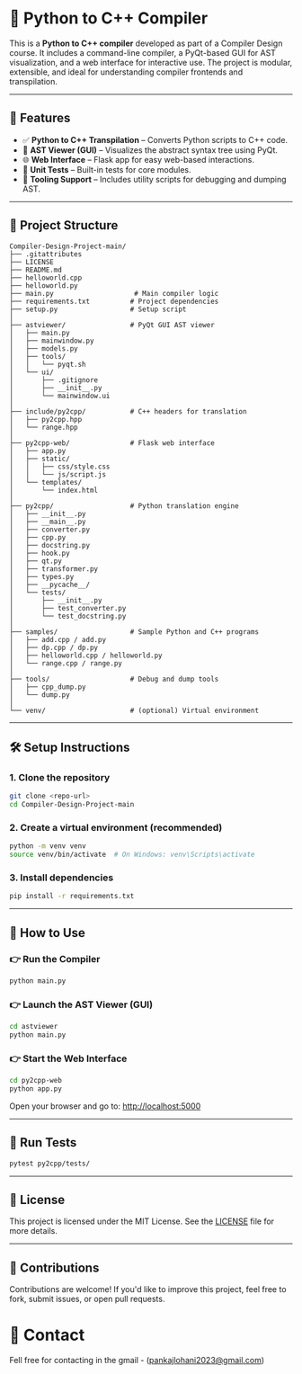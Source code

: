 # 🧬 Python to C++ Compiler

This is a **Python to C++ compiler** developed as part of a Compiler Design course. It includes a command-line compiler, a PyQt-based GUI for AST visualization, and a web interface for interactive use. The project is modular, extensible, and ideal for understanding compiler frontends and transpilation.

---

## 🚀 Features

- ✅ **Python to C++ Transpilation** – Converts Python scripts to C++ code.
- 🌳 **AST Viewer (GUI)** – Visualizes the abstract syntax tree using PyQt.
- 🌐 **Web Interface** – Flask app for easy web-based interactions.
- 🧪 **Unit Tests** – Built-in tests for core modules.
- 🔧 **Tooling Support** – Includes utility scripts for debugging and dumping AST.

---

## 📁 Project Structure

```
Compiler-Design-Project-main/
├── .gitattributes
├── LICENSE
├── README.md
├── helloworld.cpp
├── helloworld.py
├── main.py                    # Main compiler logic
├── requirements.txt          # Project dependencies
├── setup.py                  # Setup script
│
├── astviewer/                # PyQt GUI AST viewer
│   ├── main.py
│   ├── mainwindow.py
│   ├── models.py
│   ├── tools/
│   │   └── pyqt.sh
│   └── ui/
│       ├── .gitignore
│       ├── __init__.py
│       └── mainwindow.ui
│
├── include/py2cpp/           # C++ headers for translation
│   ├── py2cpp.hpp
│   └── range.hpp
│
├── py2cpp-web/               # Flask web interface
│   ├── app.py
│   ├── static/
│   │   ├── css/style.css
│   │   └── js/script.js
│   └── templates/
│       └── index.html
│
├── py2cpp/                   # Python translation engine
│   ├── __init__.py
│   ├── __main__.py
│   ├── converter.py
│   ├── cpp.py
│   ├── docstring.py
│   ├── hook.py
│   ├── qt.py
│   ├── transformer.py
│   ├── types.py
│   ├── __pycache__/
│   └── tests/
│       ├── __init__.py
│       ├── test_converter.py
│       └── test_docstring.py
│
├── samples/                  # Sample Python and C++ programs
│   ├── add.cpp / add.py
│   ├── dp.cpp / dp.py
│   ├── helloworld.cpp / helloworld.py
│   └── range.cpp / range.py
│
├── tools/                    # Debug and dump tools
│   ├── cpp_dump.py
│   └── dump.py
│
└── venv/                     # (optional) Virtual environment
```

---

## 🛠️ Setup Instructions

### 1. Clone the repository

```bash
git clone <repo-url>
cd Compiler-Design-Project-main
```

### 2. Create a virtual environment (recommended)

```bash
python -m venv venv
source venv/bin/activate  # On Windows: venv\Scripts\activate
```

### 3. Install dependencies

```bash
pip install -r requirements.txt
```

---

## 🧪 How to Use

### 👉 Run the Compiler

```bash
python main.py
```

### 👉 Launch the AST Viewer (GUI)

```bash
cd astviewer
python main.py
```

### 👉 Start the Web Interface

```bash
cd py2cpp-web
python app.py
```

Open your browser and go to: [http://localhost:5000](http://localhost:5000)

---

## 🧪 Run Tests

```bash
pytest py2cpp/tests/
```

---

## 📜 License

This project is licensed under the MIT License. See the [LICENSE](LICENSE) file for more details.

---

## 🙌 Contributions

Contributions are welcome! If you'd like to improve this project, feel free to fork, submit issues, or open pull requests.


# 📜 Contact

Fell free for contacting in the gmail - (pankajlohani2023@gmail.com)
